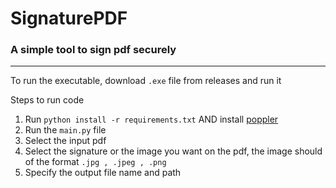 # SignaturePDF

### A simple tool to sign pdf securely

-----

To run the executable, download `.exe` file from releases and run it

Steps to run code
1. Run `python install -r requirements.txt` AND install [poppler](https://github.com/oschwartz10612/poppler-windows/releases/tag/v24.08.0-0)
2. Run the `main.py` file
3. Select the input pdf
4. Select the signature or the image you want on the pdf, the image should of the format `.jpg , .jpeg , .png`
5. Specify the output file name and path